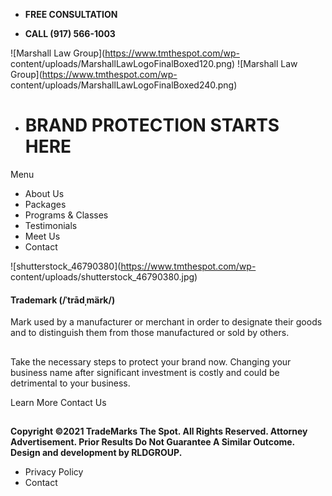   * **FREE CONSULTATION**

  * **CALL (917) 566-1003**

![Marshall Law Group](https://www.tmthespot.com/wp-
content/uploads/MarshallLawLogoFinalBoxed120.png) ![Marshall Law
Group](https://www.tmthespot.com/wp-
content/uploads/MarshallLawLogoFinalBoxed240.png)

  * # BRAND PROTECTION STARTS HERE

Menu

  * About Us
  * Packages
  * Programs & Classes
  * Testimonials
  * Meet Us
  * Contact

![shutterstock_46790380](https://www.tmthespot.com/wp-
content/uploads/shutterstock_46790380.jpg)

#### Trademark (/ˈtrādˌmärk/)

Mark used by a manufacturer or merchant in order to designate their goods and
to distinguish them from those manufactured or sold by others.

##

Take the necessary steps to protect your brand now. Changing your business
name after significant investment is costly and could be detrimental to your
business.

Learn More Contact Us

##

**Copyright ©2021 TradeMarks The Spot. All Rights Reserved. Attorney
Advertisement. Prior Results Do Not Guarantee A Similar Outcome.  
Design and development by  RLDGROUP.**

  * Privacy Policy
  * Contact

